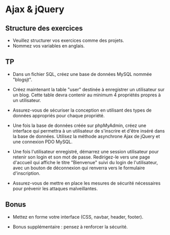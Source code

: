 # Ajax & jQuery

## Structure des exercices

- Veuillez structurer vos exercices comme des projets.
- Nommez vos variables en anglais.

## TP

- Dans un fichier SQL, créez une base de données MySQL nommée "blogsjt".
- Créez maintenant la table "user" destinée à enregistrer un utilisateur sur un blog. Cette table devra contenir au minimum 4 propriétés propres à un utilisateur.
- Assurez-vous de sécuriser la conception en utilisant des types de données appropriés pour chaque propriété.

- Une fois la base de données créée sur phpMyAdmin, créez une interface qui permettra à un utilisateur de s'inscrire et d'être inséré dans la base de données. Utilisez la méthode asynchrone Ajax de jQuery et une connexion PDO MySQL.

- Une fois l'utilisateur enregistré, démarrez une session utilisateur pour retenir son login et son mot de passe. Redirigez-le vers une page d'accueil qui affiche le titre "Bienvenue" suivi du login de l'utilisateur, avec un bouton de déconnexion qui renverra vers le formulaire d'inscription.

- Assurez-vous de mettre en place les mesures de sécurité nécessaires pour prévenir les attaques malveillantes.

## Bonus

- Mettez en forme votre interface (CSS, navbar, header, footer).

- Bonus supplémentaire : pensez à renforcer la sécurité.
